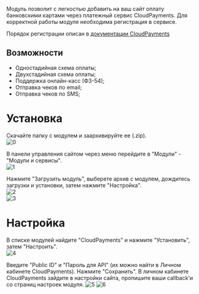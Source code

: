 Модуль позволит с легкостью добавить на ваш сайт оплату банковскими картами через платежный сервис CloudPayments. 
Для корректной работы модуля необходима регистрация в сервисе.

Порядок регистрации описан в [документации CloudPayments](https://cloudpayments.ru/Docs/Connect)
## Возможности
	
* Одностадийная схема оплаты;  
* Двухстадийная схема оплаты;  
* Поддержка онлайн-касс (ФЗ-54);  
* Отправка чеков по email;  
* Отправка чеков по SMS;  

# Установка

Скачайте папку с модулем и заархивируйте ее (.zip).  
![0](Img/0.png) 

В панели управления сайтом через меню перейдите в "Модули" - "Модули и сервисы".  
![1](Img/1.png) 


Нажмите "Загрузить модуль", выберете архив с модулем, дождитесь загрузки и установки, затем нажмите "Настройка".  
![2](Img/2.png)   
![3](Img/3.png) 

# Настройка

В списке модулей найдите "CloudPayments" и нажмите "Установить", затем "Настроить".  
![4](Img/4.png) 


Введите "Public ID" и "Пароль для API" (их можно найти в Личном кабинете CloudPayments). Нажмите "Сохранить".
В личном кабинете CloudPayments зайдите в настройки сайта, пропишите ваши callback'и со страниц настроек модуля.
![5](Img/5.png) 
![6](Img/6.png) 